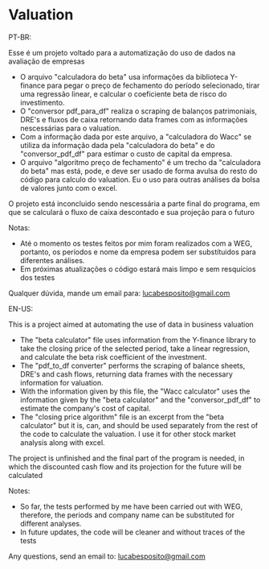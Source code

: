# Valuation
PT-BR:

Esse é um projeto voltado para a automatização do uso de dados na avaliação de empresas

- O arquivo "calculadora do beta" usa informações da biblioteca Y-finance para pegar o preço de fechamento do período selecionado, tirar uma regressão linear, e calcular o coeficiente beta de risco do investimento.
- O "conversor pdf_para_df" realiza o scraping de balanços patrimoniais, DRE's e fluxos de caixa retornando data frames com as informações nescessárias para o valuation.
- Com a informação dada por este arquivo, a "calculadora do Wacc" se utiliza da informação dada pela "calculadora do beta" e do "conversor_pdf_df" para estimar o custo de capital da empresa.
- O arquivo "algoritmo preço de fechamento" é um trecho da "calculadora do beta" mas está, pode, e deve ser usado de forma avulsa do resto do código para calculo do valuation. Eu o uso para outras análises da bolsa de valores junto com o excel.

O projeto está inconcluido sendo nescessária a parte final do programa, em que se calculará o fluxo de caixa descontado e sua projeção para o futuro


Notas:

- Até o momento os testes feitos por mim foram realizados com a WEG, portanto, os períodos e nome da empresa podem ser substítuidos para diferentes análises.
- Em próximas atualizações o código estará mais limpo e sem resquícios dos testes

Qualquer dúvida, mande um email para: lucabesposito@gmail.com

EN-US:

This is a project aimed at automating the use of data in business valuation

- The "beta calculator" file uses information from the Y-finance library to take the closing price of the selected period, take a linear regression, and calculate the beta risk coefficient of the investment.
- The "pdf_to_df converter" performs the scraping of balance sheets, DRE's and cash flows, returning data frames with the necessary information for valuation.
- With the information given by this file, the "Wacc calculator" uses the information given by the "beta calculator" and the "conversor_pdf_df" to estimate the company's cost of capital.
- The "closing price algorithm" file is an excerpt from the "beta calculator" but it is, can, and should be used separately from the rest of the code to calculate the valuation. I use it for other stock market analysis along with excel.

The project is unfinished and the final part of the program is needed, in which the discounted cash flow and its projection for the future will be calculated

Notes:

- So far, the tests performed by me have been carried out with WEG, therefore, the periods and company name can be substituted for different analyses.
- In future updates, the code will be cleaner and without traces of the tests

Any questions, send an email to: lucabesposito@gmail.com

